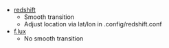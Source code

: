 - [redshift](http://jonls.dk/redshift/)
  - Smooth transition
  - Adjust location via lat/lon in .config/redshift.conf
- [f.lux](https://justgetflux.com/linux.html)
  - No smooth transition
